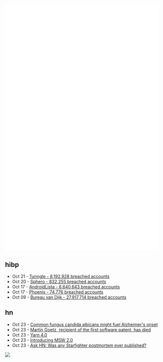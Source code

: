 ![Metrics](https://raw.githubusercontent.com/phixion/phixion/master/metrics.svg)

## hibp

<!--
for https://github.com/phixion/phixion/blob/main/.github/workflows/feeds.yml
-->
<!--START_SECTION:haveibeenpwnd-->
- Oct 21 - [Tunngle - 8,192,928 breached accounts](https://haveibeenpwned.com/PwnedWebsites#Tunngle)
- Oct 20 - [Sphero - 832,255 breached accounts](https://haveibeenpwned.com/PwnedWebsites#Sphero)
- Oct 17 - [AndroidLista - 6,640,643 breached accounts](https://haveibeenpwned.com/PwnedWebsites#AndroidLista)
- Oct 17 - [Phoenix - 74,776 breached accounts](https://haveibeenpwned.com/PwnedWebsites#Phoenix)
- Oct 09 - [Bureau van Dijk - 27,917,714 breached accounts](https://haveibeenpwned.com/PwnedWebsites#BVD)
<!--END_SECTION:haveibeenpwnd-->

## hn

<!--
for https://github.com/phixion/phixion/blob/main/.github/workflows/feeds.yml
-->
<!--START_SECTION:hn-->
- Oct 23 - [Common fungus candida albicans might fuel Alzheimer's onset](https://neurosciencenews.com/alzheimers-fungus-24955/)
- Oct 23 - [Martin Goetz, recipient of the first software patent, has died](https://www.theregister.com/2023/10/23/martin_goetz_obit/)
- Oct 23 - [Yarn 4.0](https://yarnpkg.com/blog/release/4.0)
- Oct 23 - [Introducing MSW 2.0](https://mswjs.io/blog/introducing-msw-2.0/)
- Oct 23 - [Ask HN: Was any Starfighter postmortem ever published?](https://news.ycombinator.com/item?id=37985450)
<!--END_SECTION:hn-->

<!--
for https://yhype.me
-->
![](https://hit.yhype.me/github/profile?user_id=13013670)
